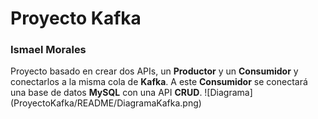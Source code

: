 <h1>Proyecto Kafka</h1>
<h3> Ismael Morales</h3>
Proyecto basado en crear dos APIs, un <b>Productor</b> y un <b>Consumidor</b> y conectarlos a la misma cola de <b>Kafka</b>. A este <b>Consumidor</b>
se conectará una base de datos <b>MySQL</b> con una API <b>CRUD</b>.
![Diagrama](ProyectoKafka/README/DiagramaKafka.png)
